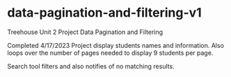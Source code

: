 # data-pagination-and-filtering-v1

Treehouse Unit 2 Project
Data Pagination and Filtering

Completed 4/17/2023
Project display students names and information.
Also loops over the number of pages needed to display 9 students per page.

Search tool filters and also notifies of no matching results.
